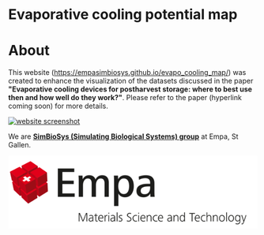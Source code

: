 # Evaporative cooling potential map

# About
This website (https://empasimbiosys.github.io/evapo_cooling_map/) was created to enhance the visualization of the datasets discussed in the paper <b>"Evaporative cooling devices for postharvest storage: where to best use then and how well do they work?"</b>. Please refer to the paper (hyperlink coming soon) for more details.

 <a href="https://empasimbiosys.github.io/evapo_cooling_map/" target="_blank"><img src="img/ screenshot_2022_05_11.png" alt="website screenshot"></a>
  
 <p>We are <a href="https://www.empa.ch/web/simbiosys/overview" target="_blank"><b>SimBioSys (Simulating Biological Systems) group</b></a> at Empa, St Gallen.</p>
 <a href="https://www.empa.ch/" target="_blank"><img src="img/company_logo.png" alt="Empa logo"></a>
